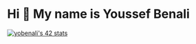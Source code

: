 # Hi 👋 My name is Youssef Benali

[![yobenali's 42 stats](https://badge.mediaplus.ma/greenbinary/yobenali)](https://github.com/oakoudad/badge42)
<!--
**yobenali/yobenali** is a ✨ _special_ ✨ repository because its `README.md` (this file) appears on your GitHub profile.
Here are some ideas to get you started:

- 🔭 I’m currently working on ...
- 🌱 I’m currently learning ...
- 👯 I’m looking to collaborate on ...
- 🤔 I’m looking for help with ...
- 💬 Ask me about ...
- 📫 How to reach me: ...
- 😄 Pronouns: ...
- ⚡ Fun fact: ...
-->
